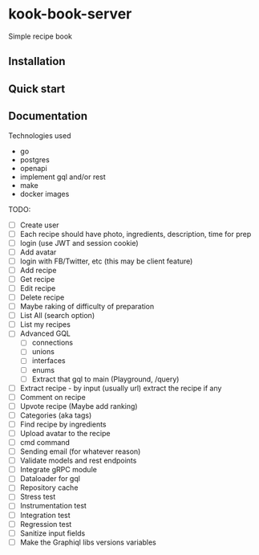 # kook-book-server
Simple recipe book

## Installation

## Quick start

## Documentation

Technologies used
- go
- postgres
- openapi
- implement gql and/or rest
- make
- docker images

TODO:
- [ ] Create user
- [ ] Each recipe should have photo, ingredients, description, time for prep
- [ ] login (use JWT and session cookie)
- [ ] Add avatar
- [ ] login with FB/Twitter, etc (this may be client feature)
- [ ] Add recipe
- [ ] Get recipe
- [ ] Edit recipe
- [ ] Delete recipe
- [ ] Maybe raking of difficulty of preparation
- [ ] List All (search option)
- [ ] List my recipes
- [ ] Advanced GQL
  - [ ] connections
  - [ ] unions
  - [ ] interfaces
  - [ ] enums
  - [ ] Extract that gql to main (Playground, /query)
- [ ] Extract recipe - by input (usually url) extract the recipe if any
- [ ] Comment on recipe
- [ ] Upvote recipe (Maybe add ranking)
- [ ] Categories (aka tags)
- [ ] Find recipe by ingredients
- [ ] Upload avatar to the recipe
- [ ] cmd command
- [ ] Sending email (for whatever reason)
- [ ] Validate models and rest endpoints
- [ ] Integrate gRPC module
- [ ] Dataloader for gql
- [ ] Repository cache 
- [ ] Stress test
- [ ] Instrumentation test
- [ ] Integration test
- [ ] Regression test
- [ ] Sanitize input fields
- [ ] Make the Graphiql libs versions variables

